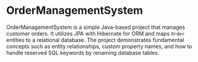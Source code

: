# OrderManagementSystem
OrderManagementSystem is a simple Java-based project that manages customer orders. It utilizes JPA with Hibernate for ORM and maps `Order` entities to a relational database. The project demonstrates fundamental concepts such as entity relationships, custom property names, and how to handle reserved SQL keywords by renaming database tables.
